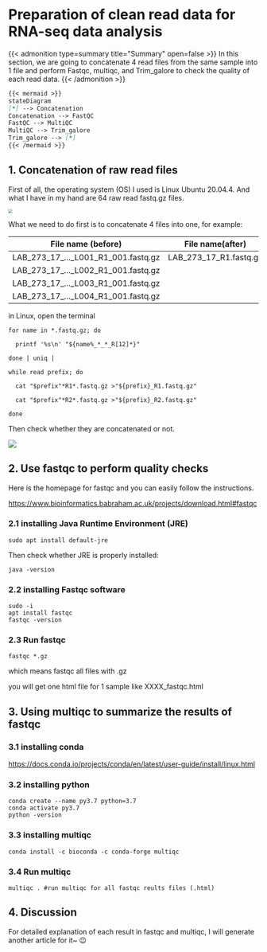 # Preparation of clean read data for RNA-seq data analysis

{{< admonition type=summary title="Summary" open=false >}}
In this section, we are going to concatenate 4 read files from the same sample into 1 file and perform Fastqc, multiqc, and Trim_galore to check the quality of each read data.
{{< /admonition >}}

```markdown
{{< mermaid >}}
stateDiagram
[*] --> Concatenation
Concatenation --> FastQC
FastQC --> MultiQC
MultiQC --> Trim_galore
Trim_galore --> [*]
{{< /mermaid >}}
```



## 1. Concatenation of raw read files

First of all, the operating system (OS) I used is Linux Ubuntu 20.04.4. And what I have in my hand are 64 raw read fastq.gz files.

<img src="https://s2.loli.net/2022/04/06/tIpKFG8VBxmfM4N.png" style="zoom:50%;" />

What we need to do first is to concatenate 4 files into one, for example:

| File name (before)                  | File name(after)       |
| ----------------------------------- | ---------------------- |
| LAB_273_17_..._L001_R1_001.fastq.gz | LAB_273_17_R1.fastq.gz |
| LAB_273_17_..._L002_R1_001.fastq.gz |                        |
| LAB_273_17_..._L003_R1_001.fastq.gz |                        |
| LAB_273_17_..._L004_R1_001.fastq.gz |                        |

in Linux, open the terminal 

```shell
for name in *.fastq.gz; do

  printf '%s\n' "${name%_*_*_R[12]*}"

done | uniq |

while read prefix; do

  cat "$prefix"*R1*.fastq.gz >"${prefix}_R1.fastq.gz"

  cat "$prefix"*R2*.fastq.gz >"${prefix}_R2.fastq.gz"

done
```

Then check whether they are concatenated or not. 

![](https://s2.loli.net/2022/04/08/2oSeQMiNkwmRdC1.png)

## 2. Use fastqc to perform quality checks

Here is the homepage for fastqc and you can easily follow the instructions.

https://www.bioinformatics.babraham.ac.uk/projects/download.html#fastqc

### 2.1 installing Java Runtime Environment (JRE)

```shell
sudo apt install default-jre
```

Then check whether JRE is properly installed:

```shell
java -version
```

### 2.2 installing Fastqc software

```shell
sudo -i 
apt install fastqc
fastqc -version
```

### 2.3 Run fastqc

```shell
fastqc *.gz
```

which means fastqc all files with .gz

you will get one html file for 1 sample like XXXX_fastqc.html

## 3. Using multiqc to summarize the results of fastqc

### 3.1 installing conda

https://docs.conda.io/projects/conda/en/latest/user-guide/install/linux.html

### 3.2 installing python

```shell
conda create --name py3.7 python=3.7 
conda activate py3.7
python -version
```

### 3.3 installing multiqc

```shell
conda install -c bioconda -c conda-forge multiqc
```

### 3.4 Run multiqc

```shell
multiqc . #run multiqc for all fastqc reults files (.html)
```

## 4. Discussion

For detailed explanation of each result in fastqc and multiqc, I will generate another article for it~ :wink:

